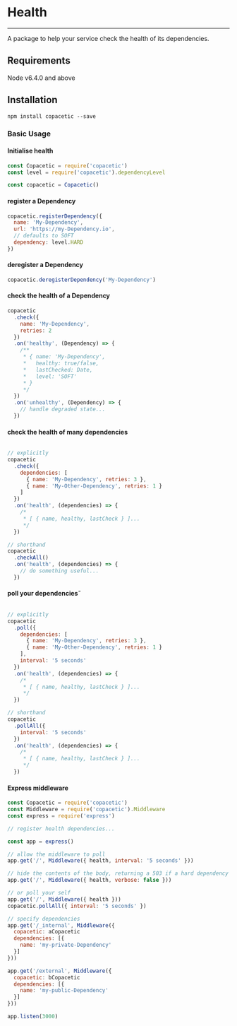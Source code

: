 # Health
---
A package to help your service check the health of its dependencies.

## Requirements
Node v6.4.0 and above

## Installation
```
npm install copacetic --save
```

### Basic Usage

#### Initialise health
```javascript
const Copacetic = require('copacetic')
const level = require('copacetic').dependencyLevel

const copacetic = Copacetic()
```

#### register a Dependency
```javascript
copacetic.registerDependency({
  name: 'My-Dependency',
  url: 'https://my-Dependency.io',
  // defaults to SOFT
  dependency: level.HARD
})
```

#### deregister a Dependency
```javascript
copacetic.deregisterDependency('My-Dependency')
```

#### check the health of a Dependency
```javascript
copacetic
  .check({
    name: 'My-Dependency',
    retries: 2
  })
  .on('healthy', (Dependency) => {
    /**
     * { name: 'My-Dependency',
     *   healthy: true/false,
     *   lastChecked: Date,
     *   level: 'SOFT'
     * }
     */
  })
  .on('unhealthy', (Dependency) => {
    // handle degraded state...
  })
```

#### check the health of many dependencies
```javascript

// explicitly
copacetic
  .check({
    dependencies: [
      { name: 'My-Dependency', retries: 3 },
      { name: 'My-Other-Dependency', retries: 1 }
    ]
  })
  .on('health', (dependencies) => {
    /*
     * [ { name, healthy, lastCheck } ]...
     */
  })

// shorthand
copacetic
  .checkAll()
  .on('health', (dependencies) => {
    // do something useful...
  })

```

#### poll your dependencies˜
```javascript

// explicitly
copacetic
  .poll({
    dependencies: [
      { name: 'My-Dependency', retries: 3 },
      { name: 'My-Other-Dependency', retries: 1 }
    ],
    interval: '5 seconds'
  })
  .on('health', (dependencies) => {
    /*
     * [ { name, healthy, lastCheck } ]...
     */
  })

// shorthand
copacetic
  .pollAll({
    interval: '5 seconds'
  })
  .on('health', (dependencies) => {
    /*
     * [ { name, healthy, lastCheck } ]...
     */
  })
```

#### Express middleware
```javascript
const Copacetic = require('copacetic')
const Middleware = require('copacetic').Middleware
const express = require('express')

// register health dependencies...

const app = express()

// allow the middleware to poll
app.get('/', Middleware({ health, interval: '5 seconds' }))

// hide the contents of the body, returning a 503 if a hard dependency failure
app.get('/', Middleware({ health, verbose: false }))

// or poll your self
app.get('/', Middleware({ health }))
copacetic.pollAll({ interval: '5 seconds' })

// specify dependencies
app.get('/_internal', Middleware({
  copacetic: aCopacetic
  dependencies: [{
    name: 'my-private-Dependency'
  }]
}))

app.get('/external', Middleware({
  copacetic: bCopacetic
  dependencies: [{
    name: 'my-public-Dependency'
  }]
}))

app.listen(3000)

```
